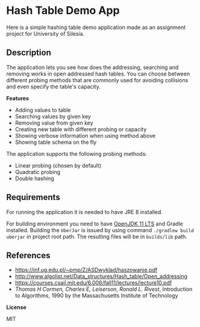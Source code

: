 # Hash Table Demo App
Here is a simple hashing table demo application made as an assignment project for University of Silesia.

## Description
The application lets you see how does the addressing, searching and removing works in open addressed hash tables.
You can choose between different probing methods that are commonly used for avoiding collisions and even specify the table's capacity.

**Features**

* Adding values to table
* Searching values by given key
* Removing value from given key
* Creating new table with different probing or capacity
* Showing verbose information when using method above
* Showing table schema on the fly

The application supports the following probing methods:

* Linear probing (chosen by default)
* Quadratic probing
* Double hashing

## Requirements
For running the application it is needed to have JRE 8 installed.

For building environment you need to have [OpenJDK 11 LTS](https://github.com/ojdkbuild/ojdkbuild) and Gradle installed. Building the `UberJar` is issued by using command `./gradlew build uberjar` in project root path.
The resulting files will be in `builds/lib` path.

## References
* https://inf.ug.edu.pl/~pmp/Z/ASDwyklad/haszowanie.pdf
* http://www.algolist.net/Data_structures/Hash_table/Open_addressing
* https://courses.csail.mit.edu/6.006/fall11/lectures/lecture10.pdf
* *Thomas H Cormen, Charles E, Leiserson, Ronald L. Rivest*, Introduction to Algorithms, 1990 by the Massachusetts Institute of Technology

**License**

MIT